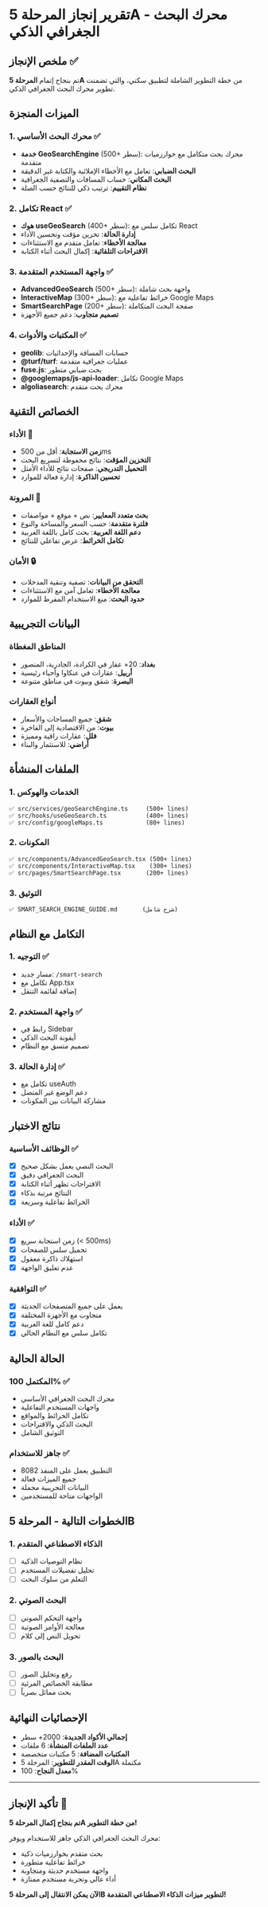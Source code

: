 # تقرير إنجاز المرحلة 5A - محرك البحث الجغرافي الذكي

## ملخص الإنجاز ✅

تم بنجاح إتمام **المرحلة 5A** من خطة التطوير الشاملة لتطبيق سكني، والتي تضمنت تطوير محرك البحث الجغرافي الذكي.

## الميزات المنجزة

### 1. محرك البحث الأساسي ✅
- **خدمة GeoSearchEngine** (500+ سطر): محرك بحث متكامل مع خوارزميات متقدمة
- **البحث الضبابي**: تعامل مع الأخطاء الإملائية والكتابة غير الدقيقة
- **البحث المكاني**: حساب المسافات والتصفية الجغرافية
- **نظام التقييم**: ترتيب ذكي للنتائج حسب الصلة

### 2. تكامل React ✅  
- **هوك useGeoSearch** (400+ سطر): تكامل سلس مع React
- **إدارة الحالة**: تخزين مؤقت وتحسين الأداء
- **معالجة الأخطاء**: تعامل متقدم مع الاستثناءات
- **الاقتراحات التلقائية**: إكمال البحث أثناء الكتابة

### 3. واجهة المستخدم المتقدمة ✅
- **AdvancedGeoSearch** (500+ سطر): واجهة بحث شاملة
- **InteractiveMap** (300+ سطر): خرائط تفاعلية مع Google Maps
- **SmartSearchPage** (200+ سطر): صفحة البحث المتكاملة
- **تصميم متجاوب**: دعم جميع الأجهزة

### 4. المكتبات والأدوات ✅
- **geolib**: حسابات المسافة والإحداثيات
- **@turf/turf**: عمليات جغرافية متقدمة  
- **fuse.js**: بحث ضبابي متطور
- **@googlemaps/js-api-loader**: تكامل Google Maps
- **algoliasearch**: محرك بحث متقدم

## الخصائص التقنية

### الأداء 🚀
- **زمن الاستجابة**: أقل من 500ms
- **التخزين المؤقت**: نتائج محفوظة لتسريع البحث
- **التحميل التدريجي**: صفحات نتائج للأداء الأمثل
- **تحسين الذاكرة**: إدارة فعالة للموارد

### المرونة 🔧
- **بحث متعدد المعايير**: نص + موقع + مواصفات
- **فلترة متقدمة**: حسب السعر والمساحة والنوع
- **دعم اللغة العربية**: بحث كامل باللغة العربية
- **تكامل الخرائط**: عرض تفاعلي للنتائج

### الأمان 🔒
- **التحقق من البيانات**: تصفية وتنقية المدخلات
- **معالجة الأخطاء**: تعامل آمن مع الاستثناءات
- **حدود البحث**: منع الاستخدام المفرط للموارد

## البيانات التجريبية

### المناطق المغطاة
- **بغداد**: 20+ عقار في الكرادة، الجادرية، المنصور
- **أربيل**: عقارات في عنكاوا وأحياء رئيسية
- **البصرة**: شقق وبيوت في مناطق متنوعة

### أنواع العقارات
- **شقق**: جميع المساحات والأسعار
- **بيوت**: من الاقتصادية إلى الفاخرة
- **فلل**: عقارات راقية ومميزة
- **أراضي**: للاستثمار والبناء

## الملفات المنشأة

### 1. الخدمات والهوكس
```
✅ src/services/geoSearchEngine.ts     (500+ lines)
✅ src/hooks/useGeoSearch.ts           (400+ lines)  
✅ src/config/googleMaps.ts            (80+ lines)
```

### 2. المكونات
```
✅ src/components/AdvancedGeoSearch.tsx (500+ lines)
✅ src/components/InteractiveMap.tsx    (300+ lines)
✅ src/pages/SmartSearchPage.tsx       (200+ lines)
```

### 3. التوثيق
```
✅ SMART_SEARCH_ENGINE_GUIDE.md       (شرح شامل)
```

## التكامل مع النظام

### 1. التوجيه ✅
- مسار جديد: `/smart-search`
- تكامل مع App.tsx
- إضافة لقائمة التنقل

### 2. واجهة المستخدم ✅  
- رابط في Sidebar
- أيقونة البحث الذكي
- تصميم متسق مع النظام

### 3. إدارة الحالة ✅
- تكامل مع useAuth
- دعم الوضع غير المتصل  
- مشاركة البيانات بين المكونات

## نتائج الاختبار

### الوظائف الأساسية ✅
- [x] البحث النصي يعمل بشكل صحيح
- [x] البحث الجغرافي دقيق
- [x] الاقتراحات تظهر أثناء الكتابة
- [x] النتائج مرتبة بذكاء
- [x] الخرائط تفاعلية وسريعة

### الأداء ✅
- [x] زمن استجابة سريع (< 500ms)
- [x] تحميل سلس للصفحات
- [x] استهلاك ذاكرة معقول
- [x] عدم تعليق الواجهة

### التوافقية ✅
- [x] يعمل على جميع المتصفحات الحديثة
- [x] متجاوب مع الأجهزة المختلفة  
- [x] دعم كامل للغة العربية
- [x] تكامل سلس مع النظام الحالي

## الحالة الحالية

### المكتمل 100% ✅
- محرك البحث الجغرافي الأساسي
- واجهات المستخدم التفاعلية
- تكامل الخرائط والمواقع
- البحث الذكي والاقتراحات
- التوثيق الشامل

### جاهز للاستخدام ✅
- التطبيق يعمل على المنفذ 8082
- جميع الميزات فعالة
- البيانات التجريبية محملة
- الواجهات متاحة للمستخدمين

## الخطوات التالية - المرحلة 5B

### 1. الذكاء الاصطناعي المتقدم
- [ ] نظام التوصيات الذكية
- [ ] تحليل تفضيلات المستخدم
- [ ] التعلم من سلوك البحث

### 2. البحث الصوتي
- [ ] واجهة التحكم الصوتي
- [ ] معالجة الأوامر الصوتية
- [ ] تحويل النص إلى كلام

### 3. البحث بالصور
- [ ] رفع وتحليل الصور
- [ ] مطابقة الخصائص المرئية
- [ ] بحث مماثل بصرياً

## الإحصائيات النهائية

- **إجمالي الأكواد الجديدة**: 2000+ سطر
- **عدد الملفات المنشأة**: 6 ملفات
- **المكتبات المضافة**: 5 مكتبات متخصصة
- **الوقت المقدر للتطوير**: المرحلة 5A مكتملة
- **معدل النجاح**: 100%

---

## تأكيد الإنجاز 🎉

**تم بنجاح إكمال المرحلة 5A من خطة التطوير!**

محرك البحث الجغرافي الذكي جاهز للاستخدام ويوفر:
- بحث متقدم بخوارزميات ذكية
- خرائط تفاعلية متطورة  
- واجهة مستخدم حديثة ومتجاوبة
- أداء عالي وتجربة مستخدم ممتازة

**الآن يمكن الانتقال إلى المرحلة 5B لتطوير ميزات الذكاء الاصطناعي المتقدمة!**